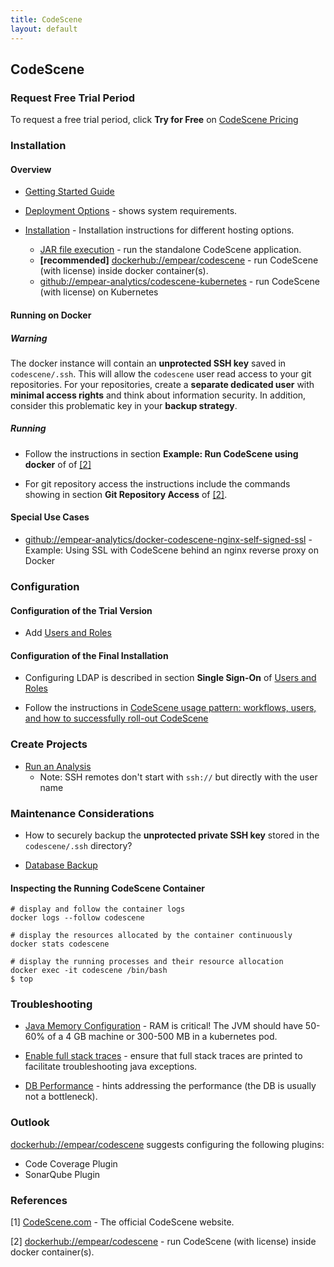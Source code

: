 ```yaml
---
title: CodeScene
layout: default
---
```


## CodeScene

### Request Free Trial Period

To request a free trial period, click **Try for Free** on [CodeScene Pricing](https://codescene.com/pricing)

### Installation

#### Overview

- [Getting Started Guide](https://docs.enterprise.codescene.io/versions/4.5.0/getting-started/index.html)

- [Deployment Options](https://docs.enterprise.codescene.io/versions/4.5.0/getting-started/deployment-options.html) - shows system requirements.

- [Installation](https://docs.enterprise.codescene.io/versions/4.5.0/getting-started/installation.html#) - Installation instructions for different hosting options.
  - [JAR file execution](https://docs.enterprise.codescene.io/versions/4.5.0/getting-started/installation.html#run-the-standalone-codescene-application) - run the standalone CodeScene application.
  - **[recommended]** [dockerhub://empear/codescene](https://hub.docker.com/r/empear/codescene) - run CodeScene (with license) inside docker container(s).
  - [github://empear-analytics/codescene-kubernetes](https://github.com/empear-analytics/codescene-kubernetes) - run CodeScene (with license) on Kubernetes

#### Running on Docker

##### Warning

 The docker instance will contain an **unprotected SSH key** saved in `codescene/.ssh`. This will allow the `codescene` user read access to your git repositories. For your repositories, create a **separate dedicated user** with **minimal access rights** and think about information security. In addition, consider this problematic key in your **backup strategy**.

##### Running

- Follow the instructions in section **Example: Run CodeScene using docker** of of [[2]](ref-2)

- For git repository access the instructions include the commands showing in section **Git Repository Access** of [[2]](ref-2).

#### Special Use Cases

- [github://empear-analytics/docker-codescene-nginx-self-signed-ssl](https://github.com/empear-analytics/docker-codescene-nginx-self-signed-ssl#prepare-the-host-and-reverse-proxy-configuration-for-letsencrypt-ssl-certificate) - Example: Using SSL with CodeScene behind an nginx reverse proxy on Docker

### Configuration

#### Configuration of the Trial Version

- Add [Users and Roles](https://docs.enterprise.codescene.io/versions/4.5.0/configuration/users-and-roles.html)

#### Configuration of the Final Installation

- Configuring LDAP is described in section **Single Sign-On** of [Users and Roles](https://docs.enterprise.codescene.io/versions/4.5.0/configuration/users-and-roles.html#single-sign-on)

- Follow the instructions in [CodeScene usage pattern: workflows, users, and how to successfully roll-out CodeScene](https://docs.enterprise.codescene.io/versions/4.5.0/getting-started/codescene-usage-patterns.html)

### Create Projects

- [Run an Analysis](https://docs.enterprise.codescene.io/versions/4.5.0/getting-started/run-an-analysis.html)
  - Note: SSH remotes don't start with `ssh://` but directly with the user name

### Maintenance Considerations

- How to securely backup the **unprotected private SSH key** stored in the `codescene/.ssh` directory?

- [Database Backup](https://docs.enterprise.codescene.io/versions/4.5.0/getting-started/installation.html#db-backup)

#### Inspecting the Running CodeScene Container

```shell
# display and follow the container logs
docker logs --follow codescene

# display the resources allocated by the container continuously
docker stats codescene

# display the running processes and their resource allocation
docker exec -it codescene /bin/bash
$ top
```

### Troubleshooting

- [Java Memory Configuration](https://docs.enterprise.codescene.io/versions/4.5.0/getting-started/installation.html#configure-the-available-memory) - RAM is critical! The JVM should have 50-60% of a 4 GB machine or 300-500 MB in a kubernetes pod.

- [Enable full stack traces](https://docs.enterprise.codescene.io/versions/4.5.0/getting-started/installation.html#avoid-missing-stack-traces) - ensure that full stack traces are printed to facilitate troubleshooting java exceptions.

- [DB Performance](https://docs.enterprise.codescene.io/versions/4.5.0/getting-started/installation.html#external-db-performance) - hints addressing the performance (the DB is usually not a bottleneck).

### Outlook

[dockerhub://empear/codescene](https://hub.docker.com/r/empear/codescene) suggests configuring the following plugins:

- Code Coverage Plugin
- SonarQube Plugin

### References

<a name="ref-1">[1]</a> [CodeScene.com](https://codescene.com) - The official CodeScene website.

<a name="ref-2">[2]</a> [dockerhub://empear/codescene](https://hub.docker.com/r/empear/codescene) - run CodeScene (with license) inside docker container(s).
